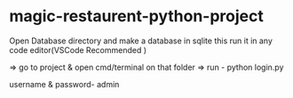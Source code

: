 # magic-restaurent-python-project

Open Database directory and make a database in sqlite
this run it in any code editor(VSCode Recommended
)


 => go to project & open cmd/terminal on that folder
 => run - python login.py


 username & password- admin
